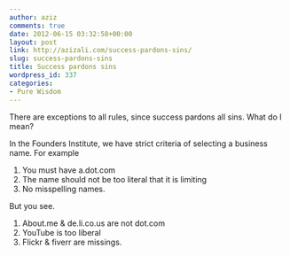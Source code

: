 ```yaml
---
author: aziz
comments: true
date: 2012-06-15 03:32:58+00:00
layout: post
link: http://azizali.com/success-pardons-sins/
slug: success-pardons-sins
title: Success pardons sins
wordpress_id: 337
categories:
- Pure Wisdom
---
```


There are exceptions to all rules, since success pardons all sins.
What do I mean?

In the Founders Institute, we have strict criteria of selecting a business name. For example

1. You must have a.dot.com
2. The name should not be too literal that it is limiting
3. No misspelling names.

But you see.
1. About.me & de.li.co.us are not dot.com
2. YouTube is too liberal
3. Flickr & fiverr are missings. 
